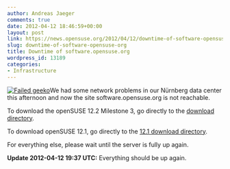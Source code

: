 ```yaml
---
author: Andreas Jaeger
comments: true
date: 2012-04-12 18:46:59+00:00
layout: post
link: https://news.opensuse.org/2012/04/12/downtime-of-software-opensuse-org/
slug: downtime-of-software-opensuse-org
title: Downtime of software.opensuse.org
wordpress_id: 13189
categories:
- Infrastructure
---
```


[![Failed geeko](http://en.opensuse.org/images/4/43/Failgeeko.png)](http://en.opensuse.org/openSUSE:Downtime)We had some network problems in our Nürnberg data center this afternoon and now the site software.opensuse.org is not reachable.

To download the openSUSE 12.2 Milestone 3, go directly to the [download directory](http://download.opensuse.org/distribution/12.2-Milestone3/iso/).

To download openSUSE 12.1, go directly to the [12.1 download directory](http://download.opensuse.org/distribution/12.1/).

For everything else, please wait until the server is fully up again.

**Update 2012-04-12 19:37 UTC:** Everything should be up again.
